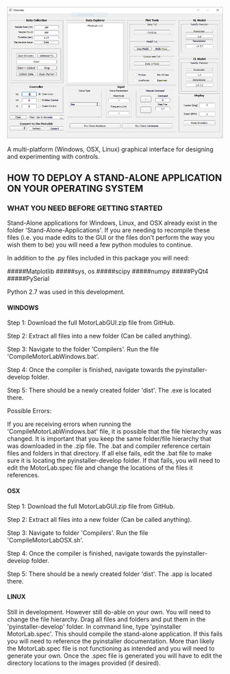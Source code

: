 <p align="center">
  <img src="https://raw.githubusercontent.com/black3037/MotorLabGUI/master/Resources/new_motorlab_gui.PNG" alt="motorlab"/>
</p>

A multi-platform (Windows, OSX, Linux) graphical interface for designing and experimenting with controls.

## HOW TO DEPLOY A STAND-ALONE APPLICATION ON YOUR OPERATING SYSTEM

### WHAT YOU NEED BEFORE GETTING STARTED
Stand-Alone applications for Windows, Linux, and OSX already exist in the folder 'Stand-Alone-Applications'.
If you are needing to recompile these files (i.e. you made edits to the GUI or the files don't perform the way you wish them to be)
you will need a few python modules to continue.

In addition to the .py files included in this package you will need:

#####Matplotlib
#####sys, os
#####scipy
#####numpy
#####PyQt4
#####PySerial

Python 2.7 was used in this development.

#### WINDOWS

Step 1: Download the full MotorLabGUI.zip file from GitHub.

Step 2: Extract all files into a new folder (Can be called anything).

Step 3: Navigate to the folder 'Compilers'. Run the file 'CompileMotorLabWindows.bat'.

Step 4: Once the compiler is finished, navigate towards the pyinstaller-develop folder.

Step 5: There should be a newly created folder 'dist'. The .exe is located there.

Possible Errors:

If you are receiving errors when running the 'CompileMotorLabWindows.bat' file, it is possible that the file hierarchy was changed.
It is important that you keep the same folder/file hierarchy that was downloaded in the .zip file. The .bat and compiler reference
certain files and folders in that directory. If all else fails, edit the .bat file to make sure it is locating the pyinstaller-develop
folder. If that fails, you will need to edit the MotorLab.spec file and change the locations of the files it references.

#### OSX

Step 1: Download the full MotorLabGUI.zip file from GitHub.

Step 2: Extract all files into a new folder (Can be called anything).

Step 3: Navigate to folder 'Compilers'. Run the file 'CompileMotorLabOSX.sh'.

Step 4: Once the compiler is finished, navigate towards the pyinstaller-develop folder.

Step 5: There should be a newly created folder 'dist'. The .app is located there.

#### LINUX

Still in development. However still do-able on your own. You will need to change the file hierarchy. Drag all files and folders and
put them in the 'pyinstaller-develop' folder. In command line, type 'pyinstaller MotorLab.spec'. This should compile the stand-alone
application. If this fails you will need to reference the pyinstaller documentation. More than likely the MotorLab.spec file is not
functioning as intended and you will need to generate your own. Once the .spec file is generated you will have to edit the directory
locations to the images provided (if desired).
